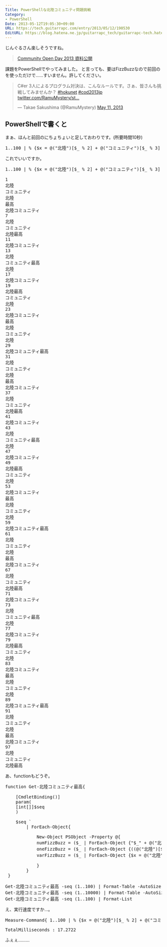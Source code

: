 ```yaml
---
Title: PowerShellな北陸コミュニティ問題挑戦
Category:
- PowerShell
Date: 2013-05-12T19:05:30+09:00
URL: https://tech.guitarrapc.com/entry/2013/05/12/190530
EditURL: https://blog.hatena.ne.jp/guitarrapc_tech/guitarrapc-tech.hatenablog.com/atom/entry/11696248318757675672
---
```


じんぐるさん楽しそうですね。
<blockquote><a href="http://xin9le.net/archives/234" target="_blank">Community Open Day 2013 資料公開</a></blockquote>

課題をPowerShellでやってみました。
と言っても、要はFizzBuzzなので前回のを使っただけで……すいません。許してください。

<blockquote class="twitter-tweet"><p>C#er 3人によるプログラム対決は、こんなルールです。さぁ、皆さんも挑戦してみませんか？ <a href="https://twitter.com/search/%23hokunet">#hokunet</a> <a href="https://twitter.com/search/%23cod2013jp">#cod2013jp</a> <a href="http://t.co/arNr5rY23Y" title="http://twitter.com/RamuMystery/status/333133342243450880/photo/1">twitter.com/RamuMystery/st…</a></p>&mdash; Takae Sakushima (@RamuMystery) <a href="https://twitter.com/RamuMystery/status/333133342243450880">May 11, 2013</a></blockquote>



<h2>PowerShellで書くと</h2>
まぁ、ほんと前回のにちょちょいと足しておわりです。(所要時間10秒)

<pre class="brush: powershell">
1..100 | % {$x = @(&quot;北陸&quot;)[$_ % 2] + @(&quot;コミュニティ&quot;)[$_ % 3] + @(&quot;最高&quot;)[$_ % 5]; ($x,$_)[!$x]}
</pre>

これでいいですか。
<pre class="brush: powershell">
1..100 | % {$x = @(&quot;北陸&quot;)[$_ % 2] + @(&quot;コミュニティ&quot;)[$_ % 3] + @(&quot;最高&quot;)[$_ % 5]; ($x,$_)[!$x]}

1
北陸
コミュニティ
北陸
最高
北陸コミュニティ
7
北陸
コミュニティ
北陸最高
11
北陸コミュニティ
13
北陸
コミュニティ最高
北陸
17
北陸コミュニティ
19
北陸最高
コミュニティ
北陸
23
北陸コミュニティ
最高
北陸
コミュニティ
北陸
29
北陸コミュニティ最高
31
北陸
コミュニティ
北陸
最高
北陸コミュニティ
37
北陸
コミュニティ
北陸最高
41
北陸コミュニティ
43
北陸
コミュニティ最高
北陸
47
北陸コミュニティ
49
北陸最高
コミュニティ
北陸
53
北陸コミュニティ
最高
北陸
コミュニティ
北陸
59
北陸コミュニティ最高
61
北陸
コミュニティ
北陸
最高
北陸コミュニティ
67
北陸
コミュニティ
北陸最高
71
北陸コミュニティ
73
北陸
コミュニティ最高
北陸
77
北陸コミュニティ
79
北陸最高
コミュニティ
北陸
83
北陸コミュニティ
最高
北陸
コミュニティ
北陸
89
北陸コミュニティ最高
91
北陸
コミュニティ
北陸
最高
北陸コミュニティ
97
北陸
コミュニティ
北陸最高
</pre>


あ、functionもどうぞ。
<pre class="brush: powershell">
function Get-北陸コミュニティ最高{

	[CmdletBinding()]
	param(
	[int[]]$seq
	)

	$seq `
		| ForEach-Object{

			New-Object PSObject -Property @{
			numFizzBuzz = ($_ | ForEach-Object {&quot;$_&quot; + @(&quot;北陸&quot;)[$_ % 2] + @(&quot;コミュニティ&quot;)[$_ % 3] + @(&quot;最高&quot;)[$_ % 5]})
			oneFizzBuzz = ($_ | ForEach-Object {((@(&quot;北陸&quot;)[$_ % 2] + @(&quot;コミュニティ&quot;)[$_ % 3] + @(&quot;最高&quot;)[$_ % 5]),$_)[!((@(&quot;北陸&quot;)[$_ % 2] + @(&quot;コミュニティ&quot;)[$_ % 3] + @(&quot;最高&quot;)[$_ % 5]))]})
			varFizzBuzz = ($_ | ForEach-Object {$x = @(&quot;北陸&quot;)[$_ % 2] + @(&quot;コミュニティ&quot;)[$_ % 3] + @(&quot;最高&quot;)[$_ % 5]; ($x,$_)[!$x]})

			}
		}
 }

Get-北陸コミュニティ最高 -seq (1..100) | Format-Table -AutoSize
Get-北陸コミュニティ最高 -seq (1..10000) | Format-Table -AutoSize
Get-北陸コミュニティ最高 -seq (1..100) | Format-List
</pre>

え、実行速度ですか…。
<pre class="brush: powershell">
Measure-Command{ 1..100 | % {$x = @(&quot;北陸&quot;)[$_ % 2] + @(&quot;コミュニティ&quot;)[$_ % 3] + @(&quot;最高&quot;)[$_ % 5]; ($x,$_)[!$x]}}
</pre>

<pre class="brush: powershell">
TotalMilliseconds : 17.2722
</pre>

ふぇぇ………
